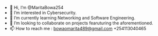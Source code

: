 - 👋 Hi, I’m @MaritaBowa254
- 👀 I’m interested in Cybersecurity.
- 🌱 I’m currently learning Networking and Software Engineering.
- 💞️ I’m looking to collaborate on projects fearuturing the aforementioned.
- 📫 How to reach me : bowaomarita489@gmail.com   +254113040465

<!---
MaritaBowa254/MaritaBowa254 is a ✨ special ✨ repository because its `README.md` (this file) appears on your GitHub profile.
You can click the Preview link to take a look at your changes.
--->
